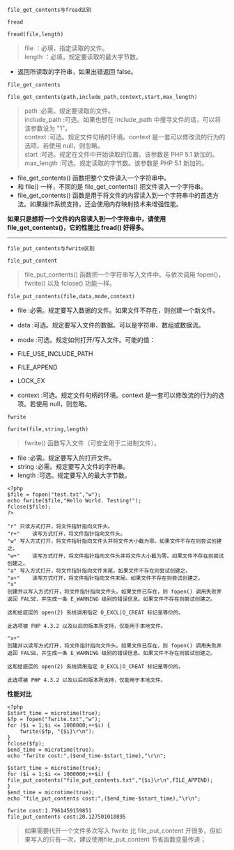 ``file_get_contents与fread区别``

``fread``

``fread(file,length)``

> file		：必填，指定读取的文件。  
> length	：必填，规定要读取的最大字节数。

* 返回所读取的字符串，如果出错返回 false。

``file_get_contents``

``file_get_contents(path,include_path,context,start,max_length)``

> path				:必需。规定要读取的文件。    
> include_path	:可选。如果也想在 include_path 中搜寻文件的话，可以将该参数设为 "1"。    
> context			:可选。规定文件句柄的环境。context 是一套可以修改流的行为的选项。若使用 null，则忽略。    
> start			:可选。规定在文件中开始读取的位置。该参数是 PHP 5.1 新加的。    
> max_length		:可选。规定读取的字节数。该参数是 PHP 5.1 新加的。    

* file_get_contents() 函数把整个文件读入一个字符串中。
* 和 file() 一样，不同的是 file_get_contents() 把文件读入一个字符串。
* file_get_contents() 函数是用于将文件的内容读入到一个字符串中的首选方法。如果操作系统支持，还会使用内存映射技术来增强性能。

__如果只是想将一个文件的内容读入到一个字符串中，请使用 file_get_contents()，它的性能比 fread() 好得多。__

---

``file_put_contents与fwrite区别``

``file_put_content``

>file_put_contents() 函数把一个字符串写入文件中。与依次调用 fopen()，fwrite() 以及 fclose() 功能一样。

``file_put_contents(file,data,mode,context)``

* file			:必需。规定要写入数据的文件。如果文件不存在，则创建一个新文件。
* data			:可选。规定要写入文件的数据。可以是字符串、数组或数据流。
* mode			:可选。规定如何打开/写入文件。可能的值：
 * FILE_USE_INCLUDE_PATH
 * FILE_APPEND
 * LOCK_EX


* context		:可选。规定文件句柄的环境。context 是一套可以修改流的行为的选项。若使用 null，则忽略。

``fwrite``

``fwrite(file,string,length)``
> fwrite() 函数写入文件（可安全用于二进制文件）。

* file		:必需。规定要写入的打开文件。
* string	:必需。规定要写入文件的字符串。
* length	:可选。规定要写入的最大字节数。

````
<?php
$file = fopen("test.txt","w");
echo fwrite($file,"Hello World. Testing!");
fclose($file);
?>
````

````
"r"	只读方式打开，将文件指针指向文件头。
"r+"	读写方式打开，将文件指针指向文件头。
"w"	写入方式打开，将文件指针指向文件头并将文件大小截为零。如果文件不存在则尝试创建之。
"w+"	读写方式打开，将文件指针指向文件头并将文件大小截为零。如果文件不存在则尝试创建之。
"a"	写入方式打开，将文件指针指向文件末尾。如果文件不存在则尝试创建之。
"a+"	读写方式打开，将文件指针指向文件末尾。如果文件不存在则尝试创建之。
"x"	
创建并以写入方式打开，将文件指针指向文件头。如果文件已存在，则 fopen() 调用失败并返回 FALSE，并生成一条 E_WARNING 级别的错误信息。如果文件不存在则尝试创建之。

这和给底层的 open(2) 系统调用指定 O_EXCL|O_CREAT 标记是等价的。

此选项被 PHP 4.3.2 以及以后的版本所支持，仅能用于本地文件。

"x+"	
创建并以读写方式打开，将文件指针指向文件头。如果文件已存在，则 fopen() 调用失败并返回 FALSE，并生成一条 E_WARNING 级别的错误信息。如果文件不存在则尝试创建之。

这和给底层的 open(2) 系统调用指定 O_EXCL|O_CREAT 标记是等价的。

此选项被 PHP 4.3.2 以及以后的版本所支持，仅能用于本地文件。
````

__性能对比__

````
<?php  
$start_time = microtime(true);  
$fp = fopen("fwrite.txt","w");  
for ($i = 1;$i <= 1000000;++$i) {  
    fwrite($fp, "{$i}\r\n");  
}  
fclose($fp);  
$end_time = microtime(true);  
echo "fwrite cost:",($end_time-$start_time),"\r\n";  
  
$start_time = microtime(true);  
for ($i = 1;$i <= 1000000;++$i) {  
file_put_contents("file_put_contents.txt","{$i}\r\n",FILE_APPEND);  
}  
$end_time = microtime(true);  
echo "file_put_contents cost:",($end_time-$start_time),"\r\n";  
````

````
fwrite cost:1.7961459159851
file_put_contents cost:20.127501010895
````
> 如果需要代开一个文件多次写入 fwrite 比 file_put_content 开很多，但如果写入的只有一次，建议使用file_put_content 节省函数变量传递；